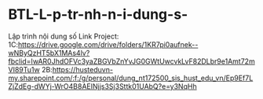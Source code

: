 # BTL-L-p-tr-nh-n-i-dung-s-
Lập trình nội dung số
Link Project:
1C:https://drive.google.com/drive/folders/1KR7pi0aufnek--wNByQzHT5bX1MAs4lv?fbclid=IwAR0JhdOFVc3yaZBGVbZnYvJG0GWtUwcvkLvF82DLbr9e1Amt72mVI89Tu1w
2B:https://husteduvn-my.sharepoint.com/:f:/g/personal/dung_nt172500_sis_hust_edu_vn/Ep9Ef7LZjZdEg-dWYj-WrO4B8AEINjjs3Sj3Sttk01UAbQ?e=y3NqHh

